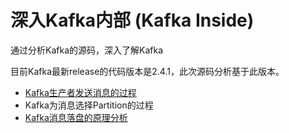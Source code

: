 # 深入Kafka内部 (Kafka Inside)

通过分析Kafka的源码，深入了解Kafka

目前Kafka最新release的代码版本是2.4.1，此次源码分析基于此版本。 

* [Kafka生产者发送消息的过程](KafkaProducer_send_msg.md)
* Kafka为消息选择Partition的过程
* [Kafka消息落盘的原理分析](KafkaServer_Persist_Message_theory.md)
